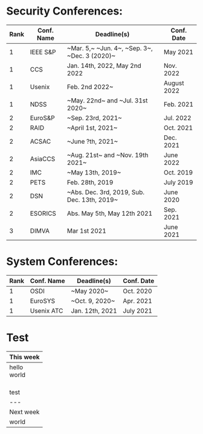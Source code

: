 # Security Conferences:


| Rank | Conf. Name | Deadline(s) | Conf. Date |
| --- | --- | --- | --- |
| 1 | IEEE S&P | ~Mar. 5,~ ~Jun. 4~, ~Sep. 3~, ~Dec. 3 (2020)~ | May 2021 |
| 1 | CCS | Jan. 14th, 2022, May 2nd 2022 | Nov. 2022 |
| 1 | Usenix | Feb. 2nd 2022~ | August 2022 |
| 1 | NDSS | ~May. 22nd~ and ~Jul. 31st 2020~ | Feb. 2021 |
| 2 | EuroS&P | ~Sep. 23rd, 2021~ | Jul. 2022 |
| 2 | RAID | ~April 1st, 2021~ | Oct. 2021 |
| 2 | ACSAC | ~June ?th, 2021~ | Dec. 2021 |
| 2 | AsiaCCS | ~Aug. 21st~ and ~Nov. 19th 2021~ | June 2022 |
| 2 | IMC | ~May 13th, 2019~ | Oct. 2019 |
| 2 | PETS | Feb. 28th, 2019 | July 2019 |
| 2 | DSN | ~Abs. Dec. 3rd, 2019, Sub. Dec. 13th, 2019~ | June 2020 |
| 2 | ESORICS | Abs. May 5th, May 12th 2021 | Sep. 2021 |
| 3 | DIMVA | Mar 1st 2021 | June 2021 |

# System Conferences:
| Rank | Conf. Name | Deadline(s) | Conf. Date |
| --- | --- | --- | --- |
| 1 | OSDI | ~May 2020~ | Oct. 2020 |
| 1 | EuroSYS | ~Oct. 9, 2020~ | Apr. 2021 |
| 1 | Usenix ATC | Jan. 12th, 2021 | July 2021 |

# Test
| This week |
| --- |
| hello <br> world 
<br> test <br> |
| --- |
| Next week |
| world |
